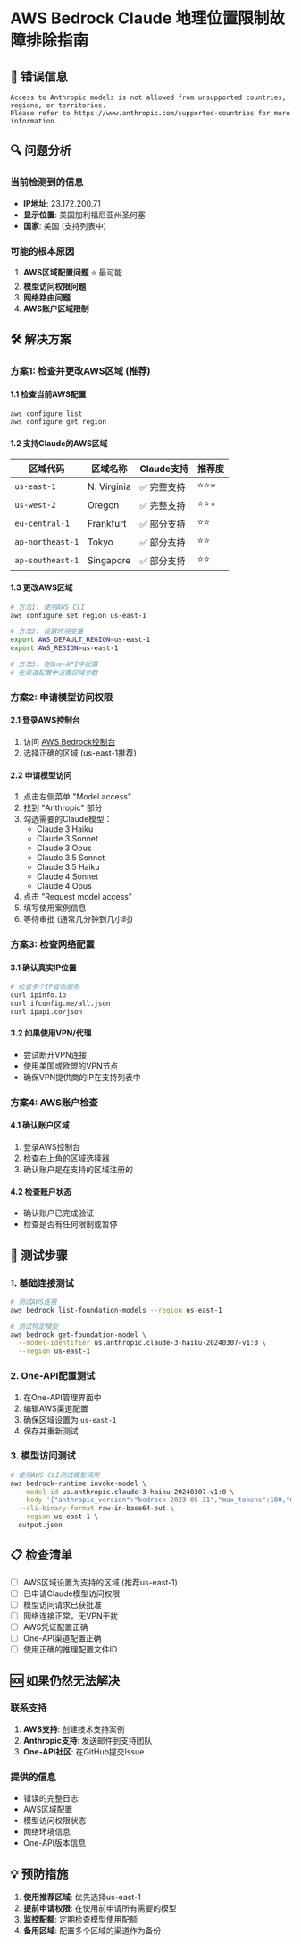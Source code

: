 # AWS Bedrock Claude 地理位置限制故障排除指南

## 🚨 错误信息
```
Access to Anthropic models is not allowed from unsupported countries, regions, or territories. 
Please refer to https://www.anthropic.com/supported-countries for more information.
```

## 🔍 问题分析

### 当前检测到的信息
- **IP地址**: 23.172.200.71
- **显示位置**: 美国加利福尼亚州圣何塞
- **国家**: 美国 (支持列表中)

### 可能的根本原因

1. **AWS区域配置问题** ⭐ 最可能
2. **模型访问权限问题**
3. **网络路由问题**
4. **AWS账户区域限制**

## 🛠️ 解决方案

### 方案1: 检查并更改AWS区域 (推荐)

#### 1.1 检查当前AWS配置
```bash
aws configure list
aws configure get region
```

#### 1.2 支持Claude的AWS区域
| 区域代码 | 区域名称 | Claude支持 | 推荐度 |
|---------|---------|-----------|--------|
| `us-east-1` | N. Virginia | ✅ 完整支持 | ⭐⭐⭐ |
| `us-west-2` | Oregon | ✅ 完整支持 | ⭐⭐⭐ |
| `eu-central-1` | Frankfurt | ✅ 部分支持 | ⭐⭐ |
| `ap-northeast-1` | Tokyo | ✅ 部分支持 | ⭐⭐ |
| `ap-southeast-1` | Singapore | ✅ 部分支持 | ⭐⭐ |

#### 1.3 更改AWS区域
```bash
# 方法1: 使用AWS CLI
aws configure set region us-east-1

# 方法2: 设置环境变量
export AWS_DEFAULT_REGION=us-east-1
export AWS_REGION=us-east-1

# 方法3: 在One-API中配置
# 在渠道配置中设置区域参数
```

### 方案2: 申请模型访问权限

#### 2.1 登录AWS控制台
1. 访问 [AWS Bedrock控制台](https://console.aws.amazon.com/bedrock/)
2. 选择正确的区域 (us-east-1推荐)

#### 2.2 申请模型访问
1. 点击左侧菜单 "Model access"
2. 找到 "Anthropic" 部分
3. 勾选需要的Claude模型：
   - Claude 3 Haiku
   - Claude 3 Sonnet  
   - Claude 3 Opus
   - Claude 3.5 Sonnet
   - Claude 3.5 Haiku
   - Claude 4 Sonnet
   - Claude 4 Opus
4. 点击 "Request model access"
5. 填写使用案例信息
6. 等待审批 (通常几分钟到几小时)

### 方案3: 检查网络配置

#### 3.1 确认真实IP位置
```bash
# 检查多个IP查询服务
curl ipinfo.io
curl ifconfig.me/all.json
curl ipapi.co/json
```

#### 3.2 如果使用VPN/代理
- 尝试断开VPN连接
- 使用美国或欧盟的VPN节点
- 确保VPN提供商的IP在支持列表中

### 方案4: AWS账户检查

#### 4.1 确认账户区域
1. 登录AWS控制台
2. 检查右上角的区域选择器
3. 确认账户是在支持的区域注册的

#### 4.2 检查账户状态
- 确认账户已完成验证
- 检查是否有任何限制或暂停

## 🧪 测试步骤

### 1. 基础连接测试
```bash
# 测试AWS连接
aws bedrock list-foundation-models --region us-east-1

# 测试特定模型
aws bedrock get-foundation-model \
  --model-identifier us.anthropic.claude-3-haiku-20240307-v1:0 \
  --region us-east-1
```

### 2. One-API配置测试
1. 在One-API管理界面中
2. 编辑AWS渠道配置
3. 确保区域设置为 `us-east-1`
4. 保存并重新测试

### 3. 模型访问测试
```bash
# 使用AWS CLI测试模型调用
aws bedrock-runtime invoke-model \
  --model-id us.anthropic.claude-3-haiku-20240307-v1:0 \
  --body '{"anthropic_version":"bedrock-2023-05-31","max_tokens":100,"messages":[{"role":"user","content":"Hello"}]}' \
  --cli-binary-format raw-in-base64-out \
  --region us-east-1 \
  output.json
```

## 📋 检查清单

- [ ] AWS区域设置为支持的区域 (推荐us-east-1)
- [ ] 已申请Claude模型访问权限
- [ ] 模型访问请求已获批准
- [ ] 网络连接正常，无VPN干扰
- [ ] AWS凭证配置正确
- [ ] One-API渠道配置正确
- [ ] 使用正确的推理配置文件ID

## 🆘 如果仍然无法解决

### 联系支持
1. **AWS支持**: 创建技术支持案例
2. **Anthropic支持**: 发送邮件到支持团队
3. **One-API社区**: 在GitHub提交Issue

### 提供的信息
- 错误的完整日志
- AWS区域配置
- 模型访问权限状态
- 网络环境信息
- One-API版本信息

## 💡 预防措施

1. **使用推荐区域**: 优先选择us-east-1
2. **提前申请权限**: 在使用前申请所有需要的模型
3. **监控配额**: 定期检查模型使用配额
4. **备用区域**: 配置多个区域的渠道作为备份
